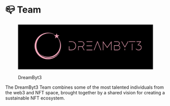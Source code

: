 # 📪 Team

<figure><img src="../.gitbook/assets/1500 x 500.png" alt=""><figcaption><p>DreamByt3</p></figcaption></figure>

The DreamByt3 Team combines some of the most talented individuals from the web3 and NFT space, brought together by a shared vision for creating a sustainable NFT ecosystem.
